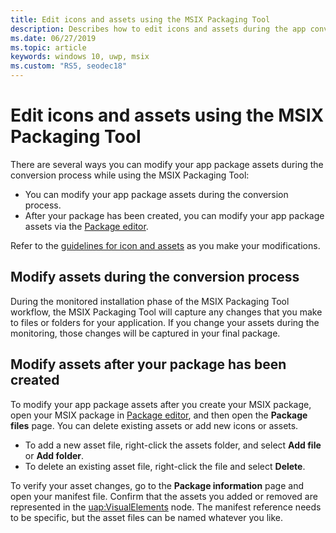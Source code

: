 ```yaml
---
title: Edit icons and assets using the MSIX Packaging Tool
description: Describes how to edit icons and assets during the app conversion process while using the MSIX Packaging Tool.
ms.date: 06/27/2019
ms.topic: article
keywords: windows 10, uwp, msix
ms.custom: "RS5, seodec18"
---
```


# Edit icons and assets using the MSIX Packaging Tool

There are several ways you can modify your app package assets during the conversion process while using the MSIX Packaging Tool:

* You can modify your app package assets during the conversion process.
* After your package has been created, you can modify your app package assets via the [Package editor](package-editor.md).

Refer to the [guidelines for icon and assets](https://github.com/MicrosoftDocs/windows-dev-docs/blob/docs/hub/apps/design/style/iconography/app-icon-design.md) as you make your modifications.

## Modify assets during the conversion process

During the monitored installation phase of the MSIX Packaging Tool workflow, the MSIX Packaging Tool will capture any changes that you make to files or folders for your application. If you change your assets during the monitoring, those changes will be captured in your final package.

## Modify assets after your package has been created

To modify your app package assets after you create your MSIX package, open your MSIX package in [Package editor](package-editor.md), and then open the **Package files** page. You can delete existing assets or add new icons or assets.

- To add a new asset file, right-click the assets folder, and select **Add file** or **Add folder**.
- To delete an existing asset file, right-click the file and select **Delete**.

To verify your asset changes, go to the **Package information** page and open your manifest file. Confirm that the assets you added or removed are represented in the [uap:VisualElements](/uwp/schemas/appxpackage/uapmanifestschema/element-uap-visualelements) node. The manifest reference needs to be specific, but the asset files can be named whatever you like.
